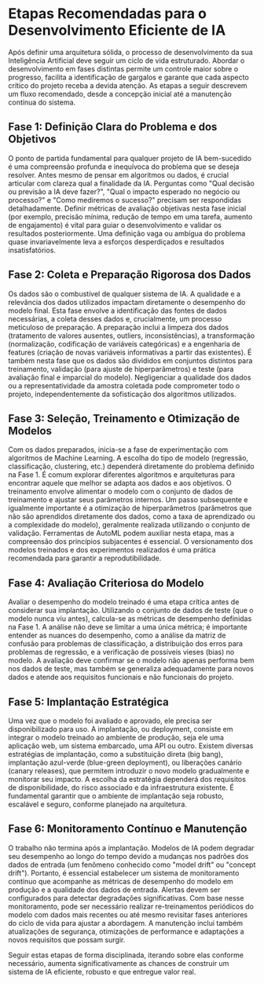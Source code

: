 # Etapas Recomendadas para o Desenvolvimento Eficiente de IA

Após definir uma arquitetura sólida, o processo de desenvolvimento da sua Inteligência Artificial deve seguir um ciclo de vida estruturado. Abordar o desenvolvimento em fases distintas permite um controle maior sobre o progresso, facilita a identificação de gargalos e garante que cada aspecto crítico do projeto receba a devida atenção. As etapas a seguir descrevem um fluxo recomendado, desde a concepção inicial até a manutenção contínua do sistema.

## Fase 1: Definição Clara do Problema e dos Objetivos

O ponto de partida fundamental para qualquer projeto de IA bem-sucedido é uma compreensão profunda e inequívoca do problema que se deseja resolver. Antes mesmo de pensar em algoritmos ou dados, é crucial articular com clareza qual a finalidade da IA. Perguntas como "Qual decisão ou previsão a IA deve fazer?", "Qual o impacto esperado no negócio ou processo?" e "Como mediremos o sucesso?" precisam ser respondidas detalhadamente. Definir métricas de avaliação objetivas nesta fase inicial (por exemplo, precisão mínima, redução de tempo em uma tarefa, aumento de engajamento) é vital para guiar o desenvolvimento e validar os resultados posteriormente. Uma definição vaga ou ambígua do problema quase invariavelmente leva a esforços desperdiçados e resultados insatisfatórios.

## Fase 2: Coleta e Preparação Rigorosa dos Dados

Os dados são o combustível de qualquer sistema de IA. A qualidade e a relevância dos dados utilizados impactam diretamente o desempenho do modelo final. Esta fase envolve a identificação das fontes de dados necessárias, a coleta desses dados e, crucialmente, um processo meticuloso de preparação. A preparação inclui a limpeza dos dados (tratamento de valores ausentes, outliers, inconsistências), a transformação (normalização, codificação de variáveis categóricas) e a engenharia de features (criação de novas variáveis informativas a partir das existentes). É também nesta fase que os dados são divididos em conjuntos distintos para treinamento, validação (para ajuste de hiperparâmetros) e teste (para avaliação final e imparcial do modelo). Negligenciar a qualidade dos dados ou a representatividade da amostra coletada pode comprometer todo o projeto, independentemente da sofisticação dos algoritmos utilizados.

## Fase 3: Seleção, Treinamento e Otimização de Modelos

Com os dados preparados, inicia-se a fase de experimentação com algoritmos de Machine Learning. A escolha do tipo de modelo (regressão, classificação, clustering, etc.) dependerá diretamente do problema definido na Fase 1. É comum explorar diferentes algoritmos e arquiteturas para encontrar aquele que melhor se adapta aos dados e aos objetivos. O treinamento envolve alimentar o modelo com o conjunto de dados de treinamento e ajustar seus parâmetros internos. Um passo subsequente e igualmente importante é a otimização de hiperparâmetros (parâmetros que não são aprendidos diretamente dos dados, como a taxa de aprendizado ou a complexidade do modelo), geralmente realizada utilizando o conjunto de validação. Ferramentas de AutoML podem auxiliar nesta etapa, mas a compreensão dos princípios subjacentes é essencial. O versionamento dos modelos treinados e dos experimentos realizados é uma prática recomendada para garantir a reprodutibilidade.

## Fase 4: Avaliação Criteriosa do Modelo

Avaliar o desempenho do modelo treinado é uma etapa crítica antes de considerar sua implantação. Utilizando o conjunto de dados de teste (que o modelo nunca viu antes), calcula-se as métricas de desempenho definidas na Fase 1. A análise não deve se limitar a uma única métrica; é importante entender as nuances do desempenho, como a análise da matriz de confusão para problemas de classificação, a distribuição dos erros para problemas de regressão, e a verificação de possíveis vieses (bias) no modelo. A avaliação deve confirmar se o modelo não apenas performa bem nos dados de teste, mas também se generaliza adequadamente para novos dados e atende aos requisitos funcionais e não funcionais do projeto.

## Fase 5: Implantação Estratégica

Uma vez que o modelo foi avaliado e aprovado, ele precisa ser disponibilizado para uso. A implantação, ou deployment, consiste em integrar o modelo treinado ao ambiente de produção, seja ele uma aplicação web, um sistema embarcado, uma API ou outro. Existem diversas estratégias de implantação, como a substituição direta (big bang), implantação azul-verde (blue-green deployment), ou liberações canário (canary releases), que permitem introduzir o novo modelo gradualmente e monitorar seu impacto. A escolha da estratégia dependerá dos requisitos de disponibilidade, do risco associado e da infraestrutura existente. É fundamental garantir que o ambiente de implantação seja robusto, escalável e seguro, conforme planejado na arquitetura.

## Fase 6: Monitoramento Contínuo e Manutenção

O trabalho não termina após a implantação. Modelos de IA podem degradar seu desempenho ao longo do tempo devido a mudanças nos padrões dos dados de entrada (um fenômeno conhecido como "model drift" ou "concept drift"). Portanto, é essencial estabelecer um sistema de monitoramento contínuo que acompanhe as métricas de desempenho do modelo em produção e a qualidade dos dados de entrada. Alertas devem ser configurados para detectar degradações significativas. Com base nesse monitoramento, pode ser necessário realizar re-treinamentos periódicos do modelo com dados mais recentes ou até mesmo revisitar fases anteriores do ciclo de vida para ajustar a abordagem. A manutenção inclui também atualizações de segurança, otimizações de performance e adaptações a novos requisitos que possam surgir.

Seguir estas etapas de forma disciplinada, iterando sobre elas conforme necessário, aumenta significativamente as chances de construir um sistema de IA eficiente, robusto e que entregue valor real.
